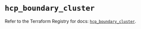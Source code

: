 # `hcp_boundary_cluster`

Refer to the Terraform Registry for docs: [`hcp_boundary_cluster`](https://registry.terraform.io/providers/hashicorp/hcp/0.93.0/docs/resources/boundary_cluster).
